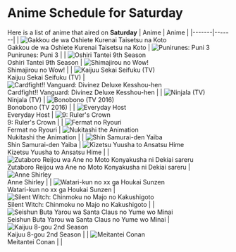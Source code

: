 # Anime Schedule for Saturday
Here is a list of anime that aired on **Saturday** 
| Anime | Anime |
|-------|-------|
| ![Gakkou de wa Oshiete Kurenai Taisetsu na Koto](https://cdn.myanimelist.net/images/anime/1791/149887.webp)<br>Gakkou de wa Oshiete Kurenai Taisetsu na Koto | ![Punirunes: Puni 3](https://cdn.myanimelist.net/images/anime/1095/150294.webp)<br>Punirunes: Puni 3 |
| ![Oshiri Tantei 9th Season](https://cdn.myanimelist.net/images/anime/1128/149981.webp)<br>Oshiri Tantei 9th Season | ![Shimajirou no Wow!](https://cdn.myanimelist.net/images/anime/9/50737.webp)<br>Shimajirou no Wow! |
| ![Kaijuu Sekai Seifuku (TV)](https://cdn.myanimelist.net/images/anime/1582/150123.webp)<br>Kaijuu Sekai Seifuku (TV) | ![Cardfight!! Vanguard: Divinez Deluxe Kesshou-hen](https://cdn.myanimelist.net/images/anime/1878/150315.webp)<br>Cardfight!! Vanguard: Divinez Deluxe Kesshou-hen |
| ![Ninjala (TV)](https://cdn.myanimelist.net/images/anime/1552/119871.webp)<br>Ninjala (TV) | ![Bonobono (TV 2016)](https://cdn.myanimelist.net/images/anime/1686/149949.webp)<br>Bonobono (TV 2016) |
| ![Everyday Host](https://cdn.myanimelist.net/images/anime/1793/150282.webp)<br>Everyday Host | ![9: Ruler's Crown](https://cdn.myanimelist.net/images/anime/1199/151679.webp)<br>9: Ruler's Crown |
| ![Fermat no Ryouri](https://cdn.myanimelist.net/images/anime/1104/150590.webp)<br>Fermat no Ryouri | ![Nukitashi the Animation](https://cdn.myanimelist.net/images/anime/1587/149982.webp)<br>Nukitashi the Animation |
| ![Shin Samurai-den Yaiba](https://cdn.myanimelist.net/images/anime/1872/150755.webp)<br>Shin Samurai-den Yaiba | ![Kizetsu Yuusha to Ansatsu Hime](https://cdn.myanimelist.net/images/anime/1777/150455.webp)<br>Kizetsu Yuusha to Ansatsu Hime |
| ![Zutaboro Reijou wa Ane no Moto Konyakusha ni Dekiai sareru](https://cdn.myanimelist.net/images/anime/1514/151667.webp)<br>Zutaboro Reijou wa Ane no Moto Konyakusha ni Dekiai sareru | ![Anne Shirley](https://cdn.myanimelist.net/images/anime/1564/150049.webp)<br>Anne Shirley |
| ![Watari-kun no xx ga Houkai Sunzen](https://cdn.myanimelist.net/images/anime/1502/150545.webp)<br>Watari-kun no xx ga Houkai Sunzen | ![Silent Witch: Chinmoku no Majo no Kakushigoto](https://cdn.myanimelist.net/images/anime/1669/149732.webp)<br>Silent Witch: Chinmoku no Majo no Kakushigoto |
| ![Seishun Buta Yarou wa Santa Claus no Yume wo Minai](https://cdn.myanimelist.net/images/anime/1823/149858.webp)<br>Seishun Buta Yarou wa Santa Claus no Yume wo Minai | ![Kaijuu 8-gou 2nd Season](https://cdn.myanimelist.net/images/anime/1177/150344.webp)<br>Kaijuu 8-gou 2nd Season |
| ![Meitantei Conan](https://cdn.myanimelist.net/images/anime/7/75199.webp)<br>Meitantei Conan |  |

